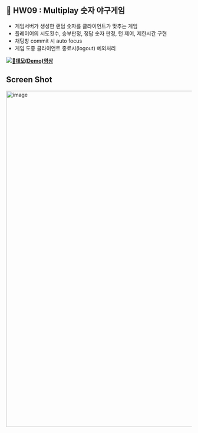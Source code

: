 ## 📌 HW09 : Multiplay 숫자 야구게임
* 게임서버가 생성한 랜덤 숫자를 클라이언트가 맞추는 게임
* 플레이어의 시도횟수, 승부판정, 정답 숫자 판정, 턴 제어, 제한시간 구현
* 채팅창 commit 시 auto focus
* 게임 도중 클라이언트 종료시(logout) 예외처리

**[![🎥데모(Demo)영상](https://img.youtube.com/vi/92_A_AuRVIc/0.jpg)](https://youtu.be/92_A_AuRVIc)**

## Screen Shot 
<img width="1811" height="909" alt="image" src="https://github.com/user-attachments/assets/527ee3dc-47a0-471f-83d5-f50007189a1d" />

